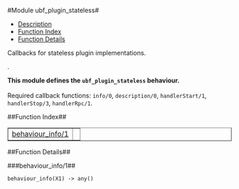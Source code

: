 

#Module ubf_plugin_stateless#
* [Description](#description)
* [Function Index](#index)
* [Function Details](#functions)


<p>Callbacks for stateless plugin implementations.</p>.



__This module defines the `ubf_plugin_stateless` behaviour.__
<br></br>
 Required callback functions: `info/0`, `description/0`, `handlerStart/1`, `handlerStop/3`, `handlerRpc/1`.<a name="index"></a>

##Function Index##


<table width="100%" border="1" cellspacing="0" cellpadding="2" summary="function index"><tr><td valign="top"><a href="#behaviour_info-1">behaviour_info/1</a></td><td></td></tr></table>


<a name="functions"></a>

##Function Details##

<a name="behaviour_info-1"></a>

###behaviour_info/1##




`behaviour_info(X1) -> any()`

